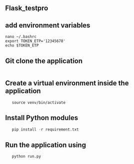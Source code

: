 ## Flask_testpro

## add environment variables

```
nano ~/.bashrc
export TOKEN_ETP='12345678'
echo $TOKEN_ETP
```
## Git clone the application

```git clone https://github.com/sungurovae/Flask_testpro.git
```

## Create a virtual environment inside the application 

```python3 -m venv venv
   source venv/bin/activate
```
## Install Python modules

```python
   pip install -r requirement.txt
```
## Run the application using

```python
   python run.py
```
